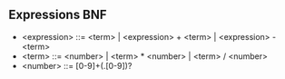 Expressions BNF
---------------
* &lt;expression> ::= &lt;term> | &lt;expression> + &lt;term> | &lt;expression> - &lt;term>
* &lt;term> ::= &lt;number> | &lt;term> * &lt;number> | &lt;term> / &lt;number>
* &lt;number> ::= [0-9]+(.[0-9])?
